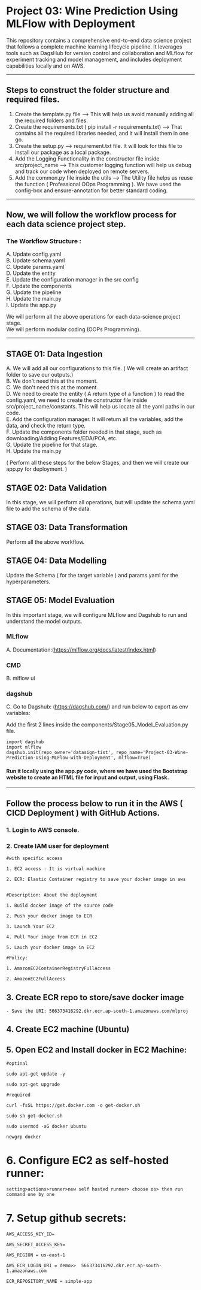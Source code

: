 # Project 03: Wine Prediction Using MLFlow with Deployment

This repository contains a comprehensive end-to-end data science project that follows a complete machine learning lifecycle pipeline. It leverages tools such as DagsHub for version control and collaboration and MLflow for experiment tracking and model management, and includes deployment capabilities locally and on AWS.

------------------------------------------------------------------------------------------------------------
## Steps to construct the folder structure and required files.

1. Create the template.py file --> This will help us avoid manually adding all the required folders and files.
2. Create the requirements.txt ( pip install -r requirements.txt) --> That contains all the required libraries needed, and it will install them in one go.
3. Create the setup.py --> requirement.txt file. It will look for this file to install our package as a local package.
4. Add the Logging Functionality in the constructor file inside src/project_name --> This customer logging function will help us debug and track our code when deployed on remote servers.
5. Add the common.py file inside the  utils --> The Utility file helps us reuse the function ( Professional OOps Programming ). We have used the config-box and ensure-annotation for better standard coding.

------------------------------------------------------------------------------------------------------------

## Now, we will follow the workflow process for each data science project step.

### The Workflow Structure :
A.  Update config.yaml  
B.  Update schema.yaml  
C.  Update params.yaml  
D.  Update the entity  
E.  Update the configuration manager in the src config  
F.  Update the components  
G.  Update the pipeline  
H.  Update the main.py  
I.  Update the app.py  

We will perform all the above operations for each data-science project stage.  
We will perform modular coding (OOPs Programming).

------------------------------------------------------------------------------------------------------------

## STAGE 01: Data Ingestion 

A. We will add all our configurations to this file. ( We will create an artifact folder to save our outputs.)  
B. We don't need this at the moment.  
C. We don't need this at the moment.  
D. We need to create the entity ( A return type of a function ) to read the config.yaml, we need to create the constructor file inside src/project_name/constants. This will help us locate all the yaml paths in our code.  
E. Add the configuration manager. It will return all the variables, add the data, and check the return type.  
F. Update the components folder needed in that stage, such as downloading/Adding Features/EDA/PCA, etc.  
G. Update the pipeline for that stage.  
H. Update the main.py

( Perform all these steps for the below Stages, and then we will create our app.py for deployment. )

## STAGE 02: Data Validation

In this stage, we will perform all operations, but will update the schema.yaml file to add the schema of the data.

## STAGE 03: Data Transformation

Perform all the above workflow.

## STAGE 04: Data Modelling

Update the Schema ( for the target variable ) and params.yaml for the hyperparameters. 

## STAGE 05: Model Evaluation

In this important stage, we will configure MLflow and Dagshub to run and understand the model outputs. 

### MLflow 
A. Documentation:(https://mlflow.org/docs/latest/index.html)
### CMD
B. mlflow ui
### dagshub
C. Go to Dagshub: (https://dagshub.com/) and run below to export as env variables:

Add the first 2 lines inside the components/Stage05_Model_Evaluation.py file.

```
import dagshub
import mlflow
dagshub.init(repo_owner='datasign-tist', repo_name='Project-03-Wine-Prediction-Using-MLFlow-with-Deployment', mlflow=True)
```
#### Run it locally using the app.py code, where we have used the Bootstrap website to create an HTML file for input and output, using Flask.
------------------------------------------------------------------------------------------------------------

## Follow the process below to run it in the AWS ( CICD Deployment ) with GitHub Actions.

### 1. Login to AWS console.

### 2. Create IAM user for deployment

	#with specific access

	1. EC2 access : It is virtual machine

	2. ECR: Elastic Container registry to save your docker image in aws


	#Description: About the deployment

	1. Build docker image of the source code

	2. Push your docker image to ECR

	3. Launch Your EC2 

	4. Pull Your image from ECR in EC2

	5. Lauch your docker image in EC2

	#Policy:

	1. AmazonEC2ContainerRegistryFullAccess

	2. AmazonEC2FullAccess

	
## 3. Create ECR repo to store/save docker image
    - Save the URI: 566373416292.dkr.ecr.ap-south-1.amazonaws.com/mlproj

	
## 4. Create EC2 machine (Ubuntu) 

## 5. Open EC2 and Install docker in EC2 Machine:
	
	
	#optinal

	sudo apt-get update -y

	sudo apt-get upgrade
	
	#required

	curl -fsSL https://get.docker.com -o get-docker.sh

	sudo sh get-docker.sh

	sudo usermod -aG docker ubuntu

	newgrp docker
	
# 6. Configure EC2 as self-hosted runner:
    setting>actions>runner>new self hosted runner> choose os> then run command one by one


# 7. Setup github secrets:

    AWS_ACCESS_KEY_ID=

    AWS_SECRET_ACCESS_KEY=

    AWS_REGION = us-east-1

    AWS_ECR_LOGIN_URI = demo>>  566373416292.dkr.ecr.ap-south-1.amazonaws.com

    ECR_REPOSITORY_NAME = simple-app




























